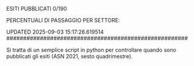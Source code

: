 ESITI PUBBLICATI 0/190 

PERCENTUALI DI PASSAGGIO PER SETTORE:

UPDATED 2025-09-03 15:17:26.619514
###################################################### 

Si tratta di un semplice script in python per controllare quando sono pubblicati gli esiti (ASN 2021, sesto quadrimestre).

